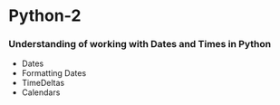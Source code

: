 # Python-2

### Understanding of working with Dates and Times in Python

- Dates
- Formatting Dates
- TimeDeltas
- Calendars
